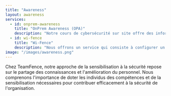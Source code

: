 ```yaml
---
title: "Awareness"
layout: awareness
services:
  - id: onprem-awareness
    title: "OnPrem Awareness (OPA)"
    description: "Notre cours de cybersécurité sur site offre des informations précieuses et des conseils pratiques pour aider les participants à repérer et à réagir efficacement aux menaces cybernétiques. Faites-nous confiance pour améliorer votre sensibilisation à la cybersécurité et protéger efficacement les actifs de votre organisation."
  - id: wi-fence
    title: "Wi-Fence"
    description: "Nous offrons un service qui consiste à configurer un réseau Wi-Fi fictif pour ressembler à un réseau légitime dans votre lieu de travail. Ce test nous aide à surveiller si des employés se connectent à ce réseau fictif, révélant ainsi des vulnérabilités dans la sensibilisation des utilisateurs et la sécurité du réseau."
image: "/images/awareness.png"
---
```

Chez TeamFence, notre approche de la sensibilisation à la sécurité repose sur le partage des connaissances et l'amélioration du personnel. Nous comprenons l'importance de doter les individus des compétences et de la sensibilisation nécessaires pour contribuer efficacement à la sécurité de l'organisation.
